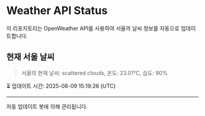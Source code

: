 
# Weather API Status

이 리포지토리는 OpenWeather API를 사용하여 서울의 날씨 정보를 자동으로 업데이트합니다.

## 현재 서울 날씨
> 서울의 현재 날씨: scattered clouds, 온도: 23.01°C, 습도: 90%

⏳ 업데이트 시간: 2025-08-09 15:19:26 (UTC)

---
자동 업데이트 봇에 의해 관리됩니다.
